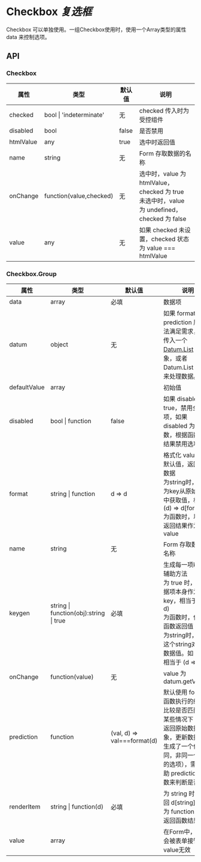 # Checkbox *复选框*

Checkbox 可以单独使用。一组Checkbox使用时，使用一个Array类型的属性 data 来控制选项。

<example />

## API

### Checkbox

| 属性 | 类型 | 默认值 | 说明 |
| --- | --- | --- | --- |
| checked | bool \| 'indeterminate' | 无 | checked 传入时为受控组件 |
| disabled | bool | false | 是否禁用 |
| htmlValue | any | true | 选中时返回值 |
| name | string | 无 | Form 存取数据的名称 |
| onChange | function(value,checked) | 无 | 选中时，value 为 htmlValue，checked 为 true<br />未选中时，value 为 undefined，checked 为 false |
| value | any | 无 | 如果 checked 未设置，checked 状态为 value === htmlValue |

### Checkbox.Group

| 属性 | 类型 | 默认值 | 说明 |
| --- | --- | --- | --- |
| data | array | 必填 | 数据项 |
| datum | object | 无 | 如果 format 和 prediction 属性无法满足需求，可以传入一个 [Datum.List](/components/Datum.List) 对象，或者 Datum.List 配置来处理数据。 |
| defaultValue | array | | 初始值 |
| disabled | bool \| function | false | 如果 disabled 为 true，禁用全部选项，如果 disabled 为函数，根据函数反回结果禁用选项 |
| format | string \| function | d => d | 格式化 value<br />默认值，返回原始数据<br />为string时，会作为key从原始数据中获取值，相当于 (d) => d[format]<br /> 为函数时，以函数返回结果作为 value |
| name | string | 无 | Form 存取数据的名称 |
| keygen | string \| function(obj):string \| true | 必填 | 生成每一项key的辅助方法<br />为 true 时，以数据项本身作为key，相当于 (d => d)<br />为函数时，使用此函数返回值<br />为string时，使用这个string对应的数据值。如 'id'，相当于 (d => d.id) |
| onChange | function(value) | 无 | value 为 datum.getValue() |
| prediction | function | (val, d) => val===format(d) | 默认使用 format 函数执行的结果来比较是否匹配，在某些情况下（例如返回原始数据的对象，更新数据时，生成了一个值相同，非同一个对象的选项），需要借助 prediction 函数来判断是否匹配 |
| renderItem | string \| function(d) | 必填 | 为 string 时，返回 d\[string]<br />为 function 时，返回函数结果 |
| value | array | | 在Form中，value会被表单接管，value无效 |